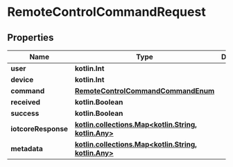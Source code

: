 
# RemoteControlCommandRequest

## Properties
Name | Type | Description | Notes
------------ | ------------- | ------------- | -------------
**user** | **kotlin.Int** |  | 
**device** | **kotlin.Int** |  | 
**command** | [**RemoteControlCommandCommandEnum**](RemoteControlCommandCommandEnum.md) |  |  [optional]
**received** | **kotlin.Boolean** |  |  [optional]
**success** | **kotlin.Boolean** |  |  [optional]
**iotcoreResponse** | [**kotlin.collections.Map&lt;kotlin.String, kotlin.Any&gt;**](kotlin.Any.md) |  |  [optional]
**metadata** | [**kotlin.collections.Map&lt;kotlin.String, kotlin.Any&gt;**](kotlin.Any.md) |  |  [optional]



